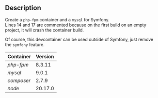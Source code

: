 ## Description

Create a `php-fpm` container and a `mysql` for Symfony.  
Lines 14 and 17 are commented because on the first build on an empty project, it will crash the container build.  

Of course, this devcontainer can be used outside of Symfony, just remove the `symfony` feature.

| Container | Version |
|-|-|
| *php-fpm* | 8.3.11 |
| *mysql* | 9.0.1 |
| *composer* | 2.7.9 |
| *node* | 20.17.0 |
